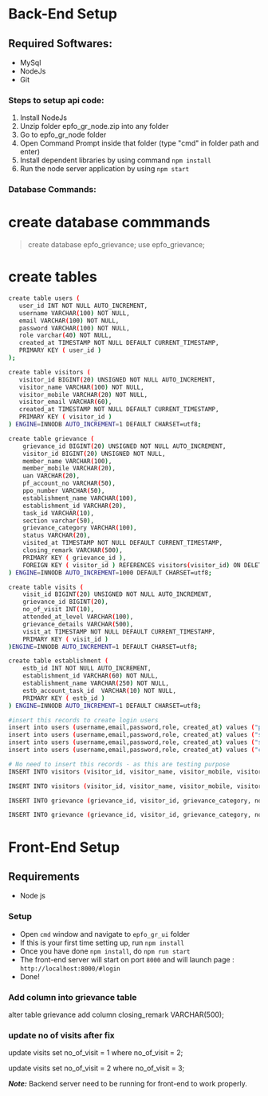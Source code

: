 # Back-End Setup

## Required Softwares:
- MySql
- NodeJs
- Git
### Steps to setup api code:
1. Install NodeJs
2. Unzip folder epfo_gr_node.zip into any folder
3. Go to epfo_gr_node folder
4. Open Command Prompt inside that folder (type "cmd" in folder path and enter)
5. Install dependent libraries by using command  ``` npm install ```
6. Run the node server application by using ``` npm start ```

### Database Commands:
# create database commmands
> create database epfo_grievance;
> use epfo_grievance;

# create tables

```bash
create table users (
   user_id INT NOT NULL AUTO_INCREMENT,
   username VARCHAR(100) NOT NULL,
   email VARCHAR(100) NOT NULL,
   password VARCHAR(100) NOT NULL,
   role varchar(40) NOT NULL,
   created_at TIMESTAMP NOT NULL DEFAULT CURRENT_TIMESTAMP, 
   PRIMARY KEY ( user_id )
);

create table visitors (
   visitor_id BIGINT(20) UNSIGNED NOT NULL AUTO_INCREMENT,
   visitor_name VARCHAR(100) NOT NULL,
   visitor_mobile VARCHAR(20) NOT NULL,
   visitor_email VARCHAR(60),
   created_at TIMESTAMP NOT NULL DEFAULT CURRENT_TIMESTAMP,
   PRIMARY KEY ( visitor_id )
) ENGINE=INNODB AUTO_INCREMENT=1 DEFAULT CHARSET=utf8;

create table grievance (
	grievance_id BIGINT(20) UNSIGNED NOT NULL AUTO_INCREMENT,
	visitor_id BIGINT(20) UNSIGNED NOT NULL,
	member_name VARCHAR(100),
	member_mobile VARCHAR(20),
	uan VARCHAR(20),
	pf_account_no VARCHAR(50),
	ppo_number VARCHAR(50),
	establishment_name VARCHAR(100),
	establishment_id VARCHAR(20),
	task_id VARCHAR(10),
	section varchar(50),
	grievance_category VARCHAR(100),
	status VARCHAR(20),
	visited_at TIMESTAMP NOT NULL DEFAULT CURRENT_TIMESTAMP,
	closing_remark VARCHAR(500),
	PRIMARY KEY ( grievance_id ),
	FOREIGN KEY ( visitor_id ) REFERENCES visitors(visitor_id) ON DELETE CASCADE
) ENGINE=INNODB AUTO_INCREMENT=1000 DEFAULT CHARSET=utf8;

create table visits (
	visit_id BIGINT(20) UNSIGNED NOT NULL AUTO_INCREMENT,
	grievance_id BIGINT(20),
	no_of_visit INT(10),
	attended_at_level VARCHAR(100),
	grievance_details VARCHAR(500),
	visit_at TIMESTAMP NOT NULL DEFAULT CURRENT_TIMESTAMP,
	PRIMARY KEY ( visit_id )
)ENGINE=INNODB AUTO_INCREMENT=1 DEFAULT CHARSET=utf8;

create table establishment (
	estb_id INT NOT NULL AUTO_INCREMENT,
	establishment_id VARCHAR(60) NOT NULL,
	establishment_name VARCHAR(250) NOT NULL,
	estb_account_task_id  VARCHAR(10) NOT NULL,
	PRIMARY KEY ( estb_id )
) ENGINE=INNODB AUTO_INCREMENT=1 DEFAULT CHARSET=utf8;

#insert this records to create login users
insert into users (username,email,password,role, created_at) values ("pradeep", "jadhavpradeep02@gmail.com", "pradeep", "admin",now());
insert into users (username,email,password,role, created_at) values ("sunil", "sunilchivate@gmail.com", "sunil", "admin",now());
insert into users (username,email,password,role, created_at) values ("suhas", "suhassanmukh@gmail.com", "suhas", "admin",now());
insert into users (username,email,password,role, created_at) values ("chetan", "chetankekade@gmail.com", "chetan", "admin", now());

# No need to insert this records - as this are testing purpose
INSERT INTO visitors (visitor_id, visitor_name, visitor_mobile, visitor_email, uan, pf_account_no, establishment_name, created_at) VALUES (NULL,"Mohan","9867153742","mohan@abc.com","1122334455","MH/BAN/0002/25788/29882","9/10/2021 0:24:16");

INSERT INTO visitors (visitor_id, visitor_name, visitor_mobile, visitor_email, uan, pf_account_no, establishment_name, created_at) VALUES (NULL,'Amol Kumar', '9867452312', 'amol.kumar@gmail.com', '112233445566771', 'MH/BAN/0002/25788/12234', 'Infosys', now());

INSERT INTO grievance (grievance_id, visitor_id, grievance_category, no_of_visit, attended_at_level, grievance_details, status, visited_at) VALUES (NULL, 1, "Normal", 1, "Clerk", "Pension not started", "Pending", now())

INSERT INTO grievance (grievance_id, visitor_id, grievance_category, no_of_visit, attended_at_level, grievance_details, status, visited_at) VALUES (NULL, 2, "Major", 1, "Clerk", "PF Transfer not started", "Pending", now())

```

# Front-End Setup

## Requirements
- Node js

### Setup
- Open ```cmd``` window and navigate to ```epfo_gr_ui``` folder
- If this is your first time setting up, run ```npm install```
- Once you have done ```npm install```, do ```npm run start```
- The front-end server will start on port ```8000``` and will launch page : ```http://localhost:8000/#login```
- Done!


### Add column into grievance table
alter table grievance add column closing_remark VARCHAR(500);


### update no of visits after fix
update visits set no_of_visit = 1 where no_of_visit = 2;

update visits set no_of_visit = 2 where no_of_visit = 3;

***Note:***  Backend server need to be running for front-end to work properly.